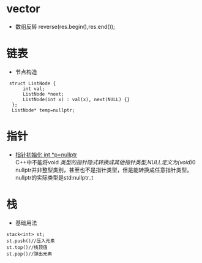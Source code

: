 # vector 
- 数组反转 reverse(res.begin(),res.end());
# 链表
- 节点构造  
```
 struct ListNode {  
      int val;  
      ListNode *next;
      ListNode(int x) : val(x), next(NULL) {}
  };
  ListNode* temp=nullptr; 
```
# 指针
- [指针初始化 int *p=nullptr](https://zhuanlan.zhihu.com/p/79883965)  
    C++中不能将void *类型的指针隐式转换成其他指针类型,NULL定义为(void*)0  
    nullptr并非整型类别，甚至也不是指针类型，但是能转换成任意指针类型。nullptr的实际类型是std:nullptr_t
# 栈
- 基础用法
```
stack<int> st;
st.push()//压入元素
st.top()//栈顶值
st.pop()//弹出元素

```
